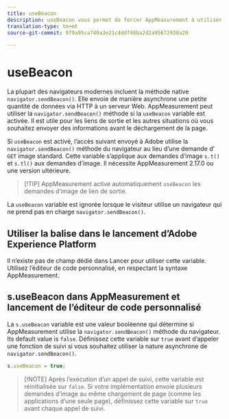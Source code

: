 ```yaml
---
title: useBeacon
description: useBeacon vous permet de forcer AppMeasurement à utiliser l’API sendBeacon des navigateurs
translation-type: tm+mt
source-git-commit: 979a95ca749a3e21c4ddf48ba2d2a95672938a20

---
```



# useBeacon

La plupart des navigateurs modernes incluent la méthode native `navigator.sendBeacon()`. Elle envoie de manière asynchrone une petite quantité de données via HTTP à un serveur Web. AppMeasurement peut utiliser la `navigator.sendBeacon()` méthode si la `useBeacon` variable est activée. Il est utile pour les liens de sortie et les autres situations où vous souhaitez envoyer des informations avant le déchargement de la page.

Si `useBeacon` est activé, l’accès suivant envoyé à Adobe utilise la `navigator.sendBeacon()` méthode du navigateur au lieu d’une demande d’ `GET` image standard. Cette variable s’applique aux demandes d’image `s.t()` et `s.tl()` aux demandes d’image. Il nécessite AppMeasurement 2.17.0 ou une version ultérieure.

> [!TIP] AppMeasurement active automatiquement `useBeacon` les demandes d’image de lien de sortie.

La `useBeacon` variable est ignorée lorsque le visiteur utilise un navigateur qui ne prend pas en charge `navigator.sendBeacon()`.

## Utiliser la balise dans le lancement d’Adobe Experience Platform

Il n’existe pas de champ dédié dans Lancer pour utiliser cette variable. Utilisez l’éditeur de code personnalisé, en respectant la syntaxe AppMeasurement.

## s.useBeacon dans AppMeasurement et lancement de l’éditeur de code personnalisé

La `s.useBeacon` variable est une valeur booléenne qui détermine si AppMeasurement utilise la `navigator.sendBeacon()` méthode du navigateur. Its default value is `false`. Définissez cette variable sur `true` avant d’appeler une fonction de suivi si vous souhaitez utiliser la nature asynchrone de `navigator.sendBeacon()`.

```js
s.useBeacon = true;
```

> [!NOTE] Après l’exécution d’un appel de suivi, cette variable est réinitialisée sur `false`. Si votre implémentation envoie plusieurs demandes d’image au même chargement de page (comme les applications d’une seule page), définissez cette variable sur `true` avant chaque appel de suivi.
